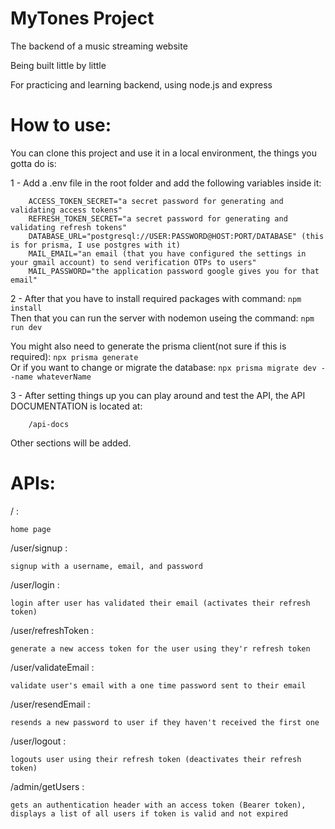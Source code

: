 # MyTones Project

The backend of a music streaming website

Being built little by little

For practicing and learning backend, using node.js and express


# How to use:

You can clone this project and use it in a local environment, the things you gotta do is: 

1 - Add a .env file in the root folder and add the following variables inside it:

    
        ACCESS_TOKEN_SECRET="a secret password for generating and validating access tokens"
        REFRESH_TOKEN_SECRET="a secret password for generating and validating refresh tokens"
        DATABASE_URL="postgresql://USER:PASSWORD@HOST:PORT/DATABASE" (this is for prisma, I use postgres with it)
        MAIL_EMAIL="an email (that you have configured the settings in your gmail account) to send verification OTPs to users"
        MAIL_PASSWORD="the application password google gives you for that email"
        
    
    
2 - After that you have to install required packages with command:
    ```
        npm install
    ```  
    Then that you can run the server with nodemon useing the command:
    ```
        npm run dev
    ```  
    
You might also need to generate the prisma client(not sure if this is required):
    ```
        npx prisma generate
    ```  
    Or if you want to change or migrate the database:
    ```
        npx prisma migrate dev --name whateverName
    ```  


3 - After setting things up you can play around and test the API, the API DOCUMENTATION is located at:

    
        /api-docs
    


Other sections will be added.



# APIs:

/ :

    home page


/user/signup :

    signup with a username, email, and password


/user/login :

    login after user has validated their email (activates their refresh token)


/user/refreshToken :

    generate a new access token for the user using they'r refresh token


/user/validateEmail :

    validate user's email with a one time password sent to their email


/user/resendEmail :

    resends a new password to user if they haven't received the first one


/user/logout :

    logouts user using their refresh token (deactivates their refresh token)


/admin/getUsers :

    gets an authentication header with an access token (Bearer token), displays a list of all users if token is valid and not expired

